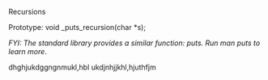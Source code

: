 Recursions

Prototype: void _puts_recursion(char *s);

_FYI: The standard library provides a similar function: puts. Run man puts to learn more_.

dhghjukdggngnmukl,hbl
ukdjnhjjkhl,hjuthfjm
